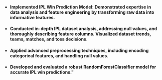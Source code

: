 - ####	Implemented IPL Win Prediction Model: Demonstrated expertise in data analysis and feature engineering by transforming raw data into informative features. 
-	#### Conducted in-depth IPL dataset analysis, addressing null values, and thoroughly describing feature columns. Visualized dataset trends, teams, matches, and toss decisions. 
-	#### Applied advanced preprocessing techniques, including encoding categorical features, and handling null values. 
-	#### Developed and evaluated a robust RandomForestClassifier model for accurate IPL win predictions."
